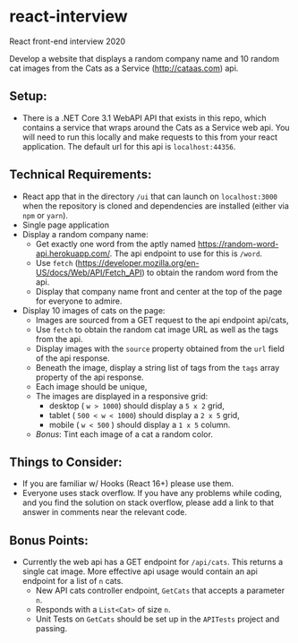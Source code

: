 # react-interview
React front-end interview 2020

Develop a website that displays a random company name and 10 random cat images from the Cats as a Service (http://cataas.com) api.

## Setup:
* There is a .NET Core 3.1 WebAPI API that exists in this repo, which contains a service that wraps around the Cats as a Service web api. You will need to run this locally and make requests to this from your react application. The default url for this api is `localhost:44356`. 

## Technical Requirements:
* React app that in the directory `/ui` that can launch on `localhost:3000` when the repository is cloned and dependencies are installed (either via `npm` or `yarn`).
* Single page application
* Display a random company name:
  * Get exactly one word from the aptly named https://random-word-api.herokuapp.com/. The api endpoint to use for this is `/word`.
  * Use `fetch` (https://developer.mozilla.org/en-US/docs/Web/API/Fetch_API) to obtain the random word from the api. 
  * Display that company name front and center at the top of the page for everyone to admire.
* Display 10 images of cats on the page:
  * Images are sourced from a GET request to the api endpoint api/cats,
  * Use `fetch` to obtain the random cat image URL as well as the tags from the api.
  * Display images with the `source` property obtained from the  `url` field of the api response.
  * Beneath the image, display a string list of tags from the `tags` array property of the api response.
  * Each image should be unique,
  * The images are displayed in a responsive grid:
    * desktop ( `w > 1000`) should display a `5 x 2` grid,
    * tablet ( `500 < w < 1000`) should display a `2 x 5` grid,
    * mobile ( `w < 500` ) should display a `1 x 5` column. 
  * *Bonus*: Tint each image of a cat a random color.

## Things to Consider:
* If you are familiar w/ Hooks (React 16+) please use them.
* Everyone uses stack overflow. If you have any problems while coding, and you find the solution on stack overflow, please add a link to that answer in comments near the relevant code.

## Bonus Points:
* Currently the web api has a GET endpoint for `/api/cats`. This returns a single cat image. More effective api usage would contain an api endpoint for a list of `n` cats.
  * New API cats controller endpoint, `GetCats` that accepts a parameter `n`.
  * Responds with a `List<Cat>` of size `n`.
  * Unit Tests on `GetCats` should be set up in the `APITests` project and passing.